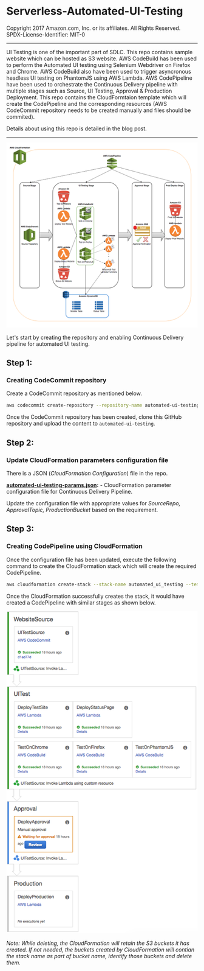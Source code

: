# Serverless-Automated-UI-Testing

Copyright 2017 Amazon.com, Inc. or its affiliates. All Rights Reserved.
SPDX-License-Identifier: MIT-0

***

UI Testing is one of the important part of SDLC. This repo contains sample website which can be hosted as S3 website. AWS CodeBuild has been used to perform the Automated UI testing using Selenium Webdriver on Firefox and Chrome. AWS CodeBuild also have been used to trigger asyncronous headless UI testing on PhantomJS using AWS Lambda. AWS CodePipeline have been used to orchestrate the Continuous Delivery pipeline with multiple stages such as Source, UI Testing, Approval & Production Deployment. This repo contains the CloudFormtaion template which will create the CodePipeline and the corresponding resources (AWS CodeCommit repository needs to be created manually and files should be commited).

Details about using this repo is detailed in the blog post.

***

![CodePipeline Design](Automated_UI_Testing.png)

Let's start by creating the repository and enabling Continuous Delivery pipeline for automated UI testing.


## Step 1:

### Creating CodeCommit repository
Create a CodeCommit repository as mentioned below.

```bash
aws codecommit create-repository --repository-name automated-ui-testing --repository-description "Repository for Automated UI Testing and Continuous Delivery using CodePipeline."
```

Once the CodeCommit repository has been created, clone this GitHub repository and upload the content to  `automated-ui-testing`.


## Step 2:

### Update CloudFormation parameters configuration file
There is a JSON (*CloudFormation Configuration*) file in the repo.

**[automated-ui-testing-params.json](automated-ui-testing-params.json):** - CloudFormation parameter configuration file for Continuous Delivery Pipeline.

Update the configuration file with appropriate values for *SourceRepo, ApprovalTopic, ProductionBucket* based on the requirement.


## Step 3:

### Creating CodePipeline using CloudFormation

Once the configuration file has been updated, execute the following command to create the CloudFormation stack which will create the required CodePipeline.

```bash
aws cloudformation create-stack --stack-name automated_ui_testing --template-body file://automated-ui-testing.yaml --parameters file://automated-ui-testing-params.json --capabilities CAPABILITY_NAMED_IAM
```

Once the CloudFormation successfully creates the stack, it would have created a CodePipeline with similar stages as shown below.

![CodePipeline Stages](CodePipeline_Flow.png)

_Note: While deleting, the CloudFormation will retain the S3 buckets it has created. If not needed, the buckets created by CloudFormation will contian the stack name as part of bucket name, identify those buckets and delete them._
